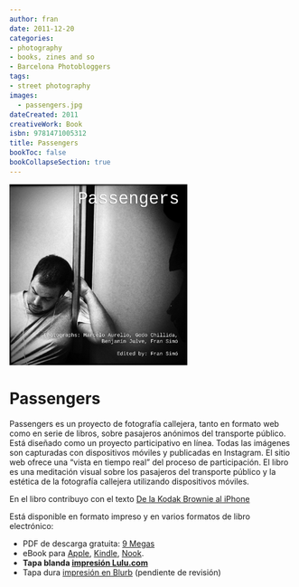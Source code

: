 ```yaml
---
author: fran
date: 2011-12-20
categories:
- photography
- books, zines and so
- Barcelona Photobloggers
tags: 
- street photography 
images:
  - passengers.jpg
dateCreated: 2011
creativeWork: Book
isbn: 9781471005312
title: Passengers
bookToc: false
bookCollapseSection: true
---
```


![passengers.jpg](passengers.jpg)

# Passengers

Passengers es un proyecto de fotografía callejera, tanto en formato web como en serie de libros, sobre pasajeros
anónimos del transporte público. Está diseñado como un proyecto participativo en línea. Todas las imágenes son
capturadas con dispositivos móviles y publicadas en Instagram. El sitio web ofrece una “vista en tiempo real” del
proceso de participación. El libro es una meditación visual sobre los pasajeros del transporte público y la estética de
la fotografía callejera utilizando dispositivos móviles.

En el libro contribuyo con el texto [De la Kodak Brownie al iPhone](From_the_Kodak_Brownie_to_the_iPhone)

Está disponible en formato impreso y en varios formatos de libro electrónico:

<ul>
<li>PDF de descarga gratuita: <a href="http://passengers-streetphotography.com/wp-content/uploads/2011/12/Passengers_v4_1_6_full_es_PDF.pdf">9 Megas</a></li>
<li>eBook para <a href="http://passengers-streetphotography.com/wp-content/uploads/2011/12/Passengers_es.epub">Apple</a>, <a href="http://passengers-streetphotography.com/wp-content/uploads/2011/12/Passengers_es.mobi">Kindle</a>, <a href="http://passengers-streetphotography.com/wp-content/uploads/2011/12/Passengers_es.epub">Nook</a>.</li>
<li><strong>Tapa blanda <a href="https://www.lulu.com/shop/benjam%C3%ADn-julve-and-godo-chillida-and-marcelo-aurelio-and-fran-sim%C3%B3/passengers/paperback/product-16qngr7g.html?q=Passengers&page=1&pageSize=4">impresión Lulu.com</a></strong></li>
<li>Tapa dura <a href="http://es.blurb.com/bookstore/detail/2995514">impresión en Blurb</a> (pendiente de revisión)</li>
</ul>
